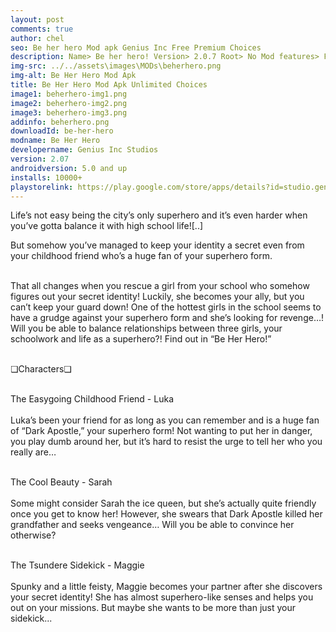 ```yaml
---
layout: post
comments: true
author: chel
seo: Be her hero Mod apk Genius Inc Free Premium Choices 
description: Name> Be her hero! Version> 2.0.7 Root> No Mod features> Free Premium Choices Preview Tutorial Install> Install Steps> Download
img-src: ../../assets\images\MODs\beherhero.png
img-alt: Be Her Hero Mod Apk
title: Be Her Hero Mod Apk Unlimited Choices
image1: beherhero-img1.png
image2: beherhero-img2.png
image3: beherhero-img3.png
addinfo: beherhero.png
downloadId: be-her-hero
modname: Be Her Hero
developername: Genius Inc Studios
version: 2.07
androidversion: 5.0 and up
installs: 10000+
playstorelink: https://play.google.com/store/apps/details?id=studio.genius.bishoujohero
---
```

<p>Life’s not easy being the city’s only superhero and it’s even harder when you’ve gotta balance it with high school life![..]

But somehow you’ve managed to keep your identity a secret even from your childhood friend who’s a huge fan of your superhero form.<br><br>

That all changes when you rescue a girl from your school who somehow figures out your secret identity! Luckily, she becomes your ally, but you can’t keep your guard down! One of the hottest girls in the school seems to have a grudge against your superhero form and she’s looking for revenge…! Will you be able to balance relationships between three girls, your schoolwork and life as a superhero?! Find out in “Be Her Hero!”<br><br>

❏Characters❏<br><br>

The Easygoing Childhood Friend - Luka<br><br>
Luka’s been your friend for as long as you can remember and is a huge fan of “Dark Apostle,” your superhero form! Not wanting to put her in danger, you play dumb around her, but it’s hard to resist the urge to tell her who you really are…<br><br>

The Cool Beauty - Sarah<br><br>
Some might consider Sarah the ice queen, but she’s actually quite friendly once you get to know her! However, she swears that Dark Apostle killed her grandfather and seeks vengeance… Will you be able to convince her otherwise?<br><br>

The Tsundere Sidekick - Maggie<br><br>
Spunky and a little feisty, Maggie becomes your partner after she discovers your secret identity! She has almost superhero-like senses and helps you out on your missions. But maybe she wants to be more than just your sidekick...</p>